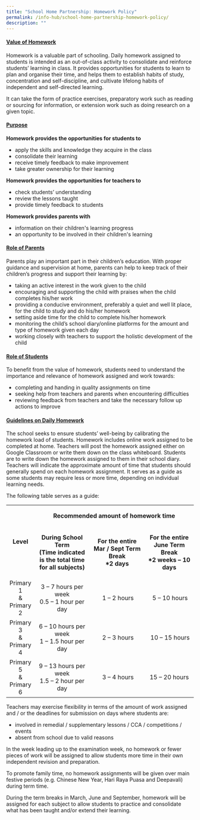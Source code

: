 ```yaml
---
title: "School Home Partnership: Homework Policy"
permalink: /info-hub/school-home-partnership-homework-policy/
description: ""
---
```

<h4><strong><u>Value of Homework</u></strong></h4>
<p>Homework is a valuable part of schooling. Daily homework assigned to students is intended as an out-of-class activity to consolidate and reinforce students&rsquo; learning in class. It provides opportunities for students to learn to plan and organise their time, and helps them to establish habits of study, concentration and self-discipline, and cultivate lifelong habits of independent and self-directed learning.</p>
<p>It can take the form of practice exercises, preparatory work such as reading or sourcing for information, or extension work such as doing research on a given topic.</p>
<h4><strong><u>Purpose</u></strong></h4>
<p><strong>Homework provides the opportunities for students to</strong></p>
<ul>
<li>apply the skills and knowledge they acquire in the class</li>
<li>consolidate their learning</li>
<li>receive timely feedback to make improvement</li>
<li>take greater ownership for their learning</li>
</ul>
<p><strong>Homework provides the opportunities for teachers to</strong></p>
<ul>
<li>check students&rsquo; understanding</li>
<li>review the lessons taught</li>
<li>provide timely feedback to students</li>
</ul>
<p><strong>Homework provides parents with</strong></p>
<ul>
<li>information on their children's learning progress</li>
<li>an opportunity to be involved in their children's learning</li>
</ul>
<h4><strong><u>Role of Parents</u></strong></h4>
<p>Parents play an important part in their children&rsquo;s education. With proper guidance and supervision at home, parents can help to keep track of their children&rsquo;s progress and support their learning by:</p>
<ul>
<li>taking an active interest in the work given to the child</li>
<li>encouraging and supporting the child with praises when the child completes his/her work</li>
<li>providing a conducive environment, preferably a quiet and well lit place, for the child to study and do his/her homework</li>
<li>setting aside time for the child to complete his/her homework</li>
<li>monitoring the child&rsquo;s school diary/online platforms for the amount and type of homework given each day</li>
<li>working closely with teachers to support the holistic development of the child</li>
</ul>
<h4><strong><u>Role of Students</u></strong></h4>
<p>To benefit from the value of homework, students need to understand the importance and relevance of homework assigned and work towards:</p>
<ul>
<li>completing and handing in quality assignments on time</li>
<li>seeking help from teachers and parents when encountering difficulties</li>
<li>reviewing feedback from teachers and take the necessary follow up actions to improve</li>
</ul>
<h4><strong><u>Guidelines on Daily Homework</u></strong></h4>
<p>The school seeks to ensure students&rsquo; well-being by calibrating the homework load of students. Homework includes online work assigned to be completed at home. Teachers will post the homework assigned either on Google Classroom or write them down on the class whiteboard. Students are to write down the homework assigned to them in their school diary. Teachers will indicate the approximate amount of time that students should generally spend on each homework assignment. It serves as a guide as some students may require less or more time, depending on individual learning needs.</p>
<p>The following table serves as a guide:</p>
<table width="0">
<tbody>
<tr>
<td style="text-align: center;" rowspan="2">
<p><strong>Level</strong></p>
</td>
<td style="text-align: center;" colspan="3" width="599">
<p><strong>Recommended amount of homework time</strong></p>
</td>
</tr>
<tr>
<td style="text-align: center;" width="205">
<p><strong>During School Term<br /></strong><strong>(Time indicated is the total time for all subjects)</strong></p>
</td>
<td style="text-align: center;" width="197">
<p><strong>For the entire<br /></strong><strong>Mar / Sept&nbsp;</strong><strong>Term Break<br /></strong><strong>*2 days</strong></p>
</td>
<td style="text-align: center;" width="197">
<p><strong>For the entire<br /></strong><strong>June Term Break<br /></strong><strong>*2 weeks &ndash; 10 days</strong></p>
</td>
</tr>
<tr>
<td style="text-align: center;" width="62">Primary 1<br />&amp; Primary 2</td>
<td style="text-align: center;" width="205">3 &ndash; 7 hours per week<br />0.5 &ndash; 1 hour per day</td>
<td style="text-align: center;" width="197">&nbsp;1 &ndash; 2 hours</td>
<td style="text-align: center;" width="197">&nbsp;5 &ndash; 10 hours</td>
</tr>
<tr>
<td style="text-align: center;" width="62">Primary 3<br />&amp; Primary 4</td>
<td style="text-align: center;" width="205">6 &ndash; 10 hours per week<br />1 &ndash; 1.5 hour per day</td>
<td style="text-align: center;" width="197">&nbsp;2 &ndash; 3 hours</td>
<td style="text-align: center;" width="197">&nbsp;10 &ndash; 15 hours</td>
</tr>
<tr>
<td style="text-align: center;" width="62">Primary 5<br />&amp; Primary 6</td>
<td style="text-align: center;" width="205">9 &ndash; 13 hours per week<br />1.5 &ndash; 2 hour per day</td>
<td style="text-align: center;" width="197">&nbsp;3 &ndash; 4 hours</td>
<td style="text-align: center;" width="197">15 &ndash; 20 hours</td>
</tr>
</tbody>
</table>
<p>Teachers may exercise flexibility in terms of the amount of work assigned and / or the deadlines for submission on days where students are:</p>
<ul>
<li>involved in remedial / supplementary lessons / CCA / competitions / events</li>
<li>absent from school due to valid reasons</li>
</ul>
<p>In the week leading up to the examination week, no homework or fewer pieces of work will be assigned to allow students more time in their own independent revision and preparation.</p>
<p>To promote family time, no homework assignments will be given over main festive periods (e.g. Chinese New Year, Hari Raya Puasa and Deepavali) during term time.</p>
<p>During the term breaks in March, June and September, homework will be assigned for each subject to allow students to practice and consolidate what has been taught and/or extend their learning.</p>